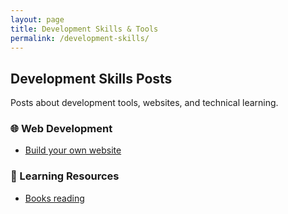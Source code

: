 ```yaml
---
layout: page
title: Development Skills & Tools
permalink: /development-skills/
---
```


## Development Skills Posts

Posts about development tools, websites, and technical learning.

### 🌐 Web Development
- [Build your own website](/2022/09/09/build-your-own-website/)

### 📖 Learning Resources
- [Books reading](/2022/07/20/books-reading/)
